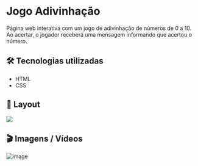 # Jogo Adivinhação

Página web interativa com um jogo de adivinhação de números de 0 a 10. Ao acertar, o jogador receberá uma mensagem informando que acertou o número.

## 🛠️ Tecnologias utilizadas
- HTML
- CSS

## 🚧 Layout

<a href="https://www.figma.com/file/5pZNHokTKTvld18xVAbk5C/Jogo-Adivinha%C3%A7%C3%A3o/duplicate" target="_blank">
<img src="https://user-images.githubusercontent.com/71772559/178192253-4fe4757c-de57-4878-a38c-a483c25670b1.png" />
</a>

## 🎬 Imagens / Vídeos 

![image](https://github.com/Mctks2/Explorer-06/assets/62295808/8159cf06-c5e7-482c-905b-b9924d95a9ff)

